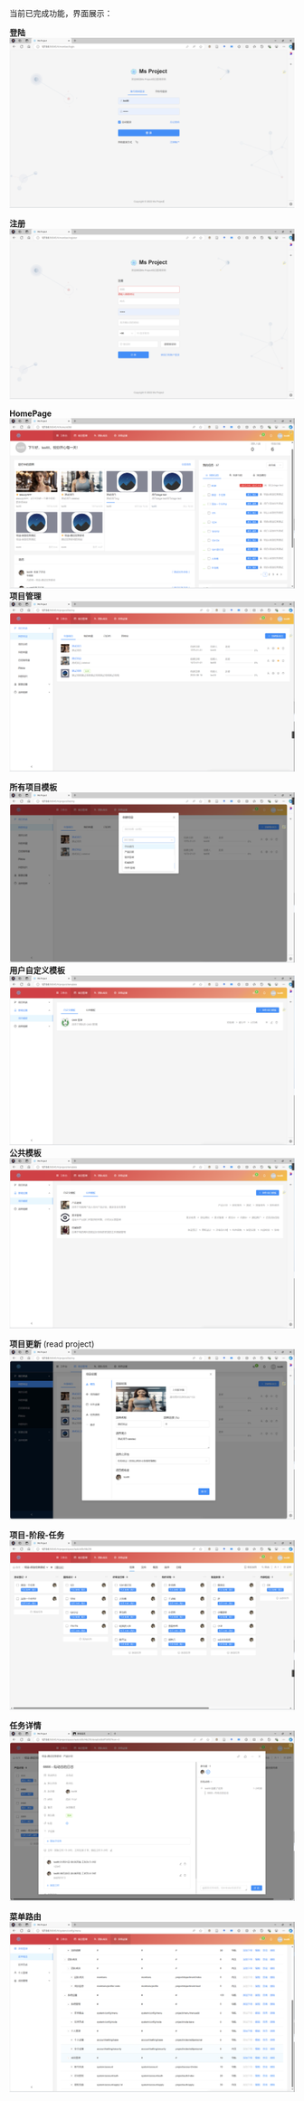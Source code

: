 当前已完成功能，界面展示：

**登陆**
![](./assets/login.png)

**注册**
![](./assets/register.png)

**HomePage**
![img.png](assets/homepage.png)
**项目管理**
![img.png](assets/projects.png)

**所有项目模板**
![img.png](assets/allProTemp.png)
**用户自定义模板**
![img.png](assets/customProjTemp.png)
**公共模板**
![img.png](assets/publicProjTemp.png)

**项目更新** (read project)
![img.png](assets/readProject.png)

**项目-阶段-任务**
![img.png](assets/tasksOfstage.png)

**任务详情**
![img.png](assets/readTask.png)

**菜单路由**
![img.png](assets/menuRouter.png)